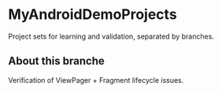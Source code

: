 # MyAndroidDemoProjects
Project sets for learning and validation, separated by branches.

## About this branche
Verification of ViewPager + Fragment lifecycle issues.
